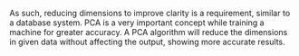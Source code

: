 As such, reducing dimensions to improve clarity is a requirement, similar to a database system. PCA is a very important concept while training a machine for greater accuracy. A PCA algorithm will reduce the dimensions in given data without affecting the output, showing more accurate results.
